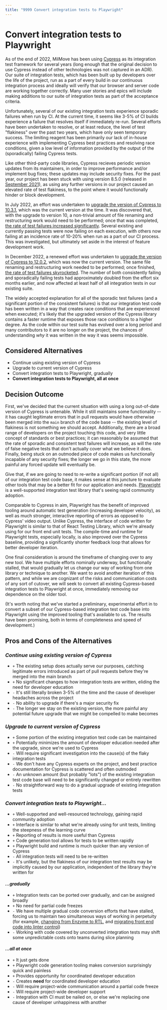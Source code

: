 ```yaml
---
title: "9999 Convert integration tests to Playwright"
---
```


# Convert integration tests to Playwright

As of the end of 2022, MilMove has been using [Cypress](https://www.cypress.io/) as its integration test framework for several years (long enough that the original decision to use Cypress instead of other technologies was not captured in an ADR). Our suite of integration tests, which has been built up by developers over the life of the project, run as a part of every build in our continuous integration process and ideally will verify that our browser and server code are working together correctly. Many user stories and epics will include making additions to our suite of integration tests as part of the acceptance criteria.

Unfortunately, several of our existing integration tests experience sporadic failures when run by CI. At the current time, it seems like 3-5% of CI builds experience a failure that resolves itself if immediately re-run. Several efforts have been undertaken to resolve, or at least reduce, the level of test "flakiness" over the past two years, which have only seen temporary success. The limiting reagent has been primarily our lack of in-house experience with implementing Cypress best practices and resolving race conditions, given a low level of information provided by the output of the (sporadically) failing Cypress tests.

Like other third-party code libraries, Cypress recieves periodic version updates from its maintainers, in order to improve performance and/or implement bug fixes; these updates may include security fixes. For the past year, our project has been stuck with using version 8.5.0 (released in [September 2021](https://docs.cypress.io/guides/references/changelog#8-5-0)), as using any further versions in our project caused an elevated rate of test flakiness, to the point where it would functionally hinder or block development.

In July 2022, an effort was undertaken to [upgrade the version of Cypress to 10.3.1](https://github.com/transcom/mymove/pull/8934), which was the current version at the time. It was discovered that, with the upgrade to version 10, a non-trivial amount of file renaming and restructuring work would need to be performed; once that was completed, [the rate of test failures increased significantly](https://docs.google.com/spreadsheets/d/1AsBB8_EkQ1ltqM2a4zfdDs4EvTfqdN76slUrdXeH5LA/edit#gid=0). Several existing and currently passing tests were now failing on each execution, with others now failing at an incidence rate of 10-20% when run as a part of our CI process. This was investigated, but ultimately set aside in the interest of feature development work.

In December 2022, a renewed effort was undertaken to [upgrade the version of Cypress to 12.0.2](https://github.com/transcom/mymove/pull/9737), which was now the current version. The same file renaming and restructuring work needed to be performed; once finished, [the rate of test failures skyrocketed](https://docs.google.com/spreadsheets/d/1P2qvEZqdW9Wyg5McYAe7GNt64abSKjSU3pFhIsJneZE/edit#gid=1060625568). The number of both consistently failing and sporadically failing tests had approximately doubled from the effort six months earlier, and now affected at least half of all integration tests in our existing suite.

The widely accepted explanation for all of the sporadic test failures (and a significant portion of the consistent failures) is that our integration test code has been written in a way that creates race conditions that are experienced when executed; it's likely that the upgraded version of the Cypress library contains a faster runtime that exposes those race conditions to a higher degree. As the code within our test suite has evolved over a long period and many contributors to it are no longer on the project, the chances of understanding _why_ it was written in the way it was seems impossible.

## Considered Alternatives

- Continue using existing version of Cypress
- Upgrade to current version of Cypress
- Convert integration tests to Playwright, gradually
- **Convert integration tests to Playwright, all at once**

## Decision Outcome

First, we've decided that the current situation with using a long out-of-date version of Cypress is untenable. While it still maintains some functionality -- it has caught legitimate errors that in pull requests would have otherwise been merged into the `main` branch of the code base -- the existing level of flakiness is not something we should accept. Additionally, there are a broad range of developers on the project touching this code, and very little concept of standards or best practices; it can reasonably be assumed that the rate of sporadic and consistent test failures will increase, as will the rate of false negative tests that don't actually cover what we believe it does. Finally, being stuck on an outmoded piece of code makes us functionally incapable of any security fixes; the longer we go in this state, the more painful any forced update will eventually be.

Give that, if we are going to need to re-write a significant portion (if not all) of our integration test code base, it makes sense at this juncture to evaluate other tools that may be a better fit for our application and needs. [Playwright](https://playwright.dev/) is a well-supported integration test library that's seeing rapid community adoption.

Comparable to Cypress in aim, Playwright has the benefit of improved tooling around automatic test generation (increasing developer velocity), as well as much stronger, interactive reporting of errors as opposed to Cypress' video output. Unlike Cypress, the interface of code written for Playwright is similar to that of React Testing Library, which we're already using for our front end unit tests. The compile-time and runtime for Playwright tests, especially locally, is also improved over the Cypress baseline, providing a significantly shorter feedback loop that allows for better developer iteration.

One final consideration is around the timeframe of changing over to any new tool. We have multiple efforts nominally underway, but functionally stalled, that would gradually let us change our way of working from one library or technique to another. We want to avoid another iteration of this pattern, and while we are cognizant of the risks and communication costs of any sort of cutover, we will seek to convert all existing Cypress-based integration tests to Playwright at once, immediately removing our dependence on the older tool.

(It's worth noting that we've started a preliminary, experimental effort in to convert a subset of our Cypress-based integration test code base into Playwright using the improved tooling that's available to us. The results have been promising, both in terms of completeness and speed of development.)

## Pros and Cons of the Alternatives

### _Continue using existing version of Cypress_

- `+` The existing setup does actually serve our purposes, catching legitimate errors introduced as part of pull requests before they're merged into the main branch
- `+` No significant changes to how integration tests are written, eliding the need for developer education
- `-` It's still literally broken 3-5% of the time and the cause of developer headaches across the project
- `-` No ability to upgrade if there's a major security fix
- `-` The longer we stay on the existing version, the more painful any potential future upgrade that we might be compelled to make becomes

### _Upgrade to current version of Cypress_

- `+` Some portion of the existing integration test code can be maintained
- `+` Potentially minimizes the amount of developer education needed after the upgrade, since we're used to Cypress
- `-` Will require significant investigation into the cause(s) of the flaky integration tests
- `-` We don't have any Cypress experts on the project, and best practice documentation for Cypress is scattered and often outmoded
- `-` An unknown amount (but probably "lots") of the existing integration test code base will need to be significantly changed or entirely rewritten
- `-` No straightforward way to do a gradual upgrade of existing integration tests

### _Convert integration tests to Playwright..._

- `+` Well-supported and well-resourced technology, gaining rapid community adoption
- `+` Interface is similar to what we're already using for unit tests, limiting the steepness of the learning curve
- `+` Reporting of results is more useful than Cypress
- `+` Code generation tool allows for tests to be written rapidly
- `+` Playwright build and runtime is much quicker than any version of Cypress
- `-` All integration tests will need to be re-written
- `-` It's unlikely, but the flakiness of our integration test results may be implicitly caused by our application, independent of the library they're written for

#### _...gradually_

- `+` Integration tests can be ported over gradually, and can be assigned broadly
- `+` No need for partial code freezes
- `-` We have multiple gradual code conversion efforts that have stalled, forcing us to maintain two simultaneous ways of working in perpetuity (for example, [changing from Enzyme to RTL](https://transcom.github.io/mymove-docs/docs/frontend/testing/writing-frontend-tests-enzyme-and-react-testing-library#on-moving-from-enzyme-to-rtl), and [migrating front end code into linter control](https://transcom.github.io/mymove-docs/docs/adrs/frontend-file-org))
- `-` Working with code covered by unconverted integration tests may shift some unpredictable costs onto teams during slice planning

#### _...all at once_

- `+` It just gets done
- `+` Playwright code generation tooling makes conversion surprisingly quick and painless
- `+` Provides opportunity for coordinated developer education
- `-` Creates **need** for coordinated developer education
- `-` Will require project-wide communication around a partial code freeze
- `-` Will require project-wide developer support
- `-` Integration with CI must be nailed on, or else we're replacing one cause of developer unhappiness with another
